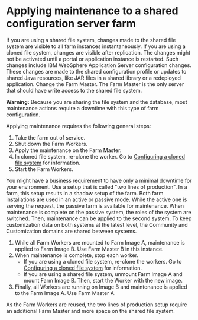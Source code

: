 # Applying maintenance to a shared configuration server farm

If you are using a shared file system, changes made to the shared file system are visible to all farm instances instantaneously. If you are using a cloned file system, changes are visible after replication. The changes might not be activated until a portal or application instance is restarted. Such changes include IBM WebSphere Application Server configuration changes. These changes are made to the shared configuration profile or updates to shared Java resources, like JAR files in a shared library or a redeployed application. Change the Farm Master. The Farm Master is the only server that should have write access to the shared file system.

**Warning:** Because you are sharing the file system and the database, most maintenance actions require a downtime with this type of farm configuration.

Applying maintenance requires the following general steps:

1.  Take the farm out of service.
2.  Shut down the Farm Workers.
3.  Apply the maintenance on the Farm Master.
4.  In cloned file system, re-clone the worker. Go to [Configuring a cloned file system](../choose_portalfarm/settingup_with_sharedconfig/cfg_farm_clone.md) for information.
5.  Start the Farm Workers.

You might have a business requirement to have only a minimal downtime for your environment. Use a setup that is called "two lines of production". In a farm, this setup results in a shadow setup of the farm. Both farm installations are used in an active or passive mode. While the active one is serving the request, the passive farm is available for maintenance. When maintenance is complete on the passive system, the roles of the system are switched. Then, maintenance can be applied to the second system. To keep customization data on both systems at the latest level, the Community and Customization domains are shared between systems.

1.  While all Farm Workers are mounted to Farm Image A, maintenance is applied to Farm Image B. Use Farm Master B in this instance.
2.  When maintenance is complete, stop each worker.
    -   If you are using a cloned file system, re-clone the workers. Go to [Configuring a cloned file system](../choose_portalfarm/settingup_with_sharedconfig/cfg_farm_clone.md) for information.
    -   If you are using a shared file system, unmount Farm Image A and mount Farm Image B. Then, start the Worker with the new image.
3.  Finally, all Workers are running on Image B and maintenance is applied to the Farm Image A. Use Farm Master A.

As the Farm Workers are reused, the two lines of production setup require an additional Farm Master and more space on the shared file system.


